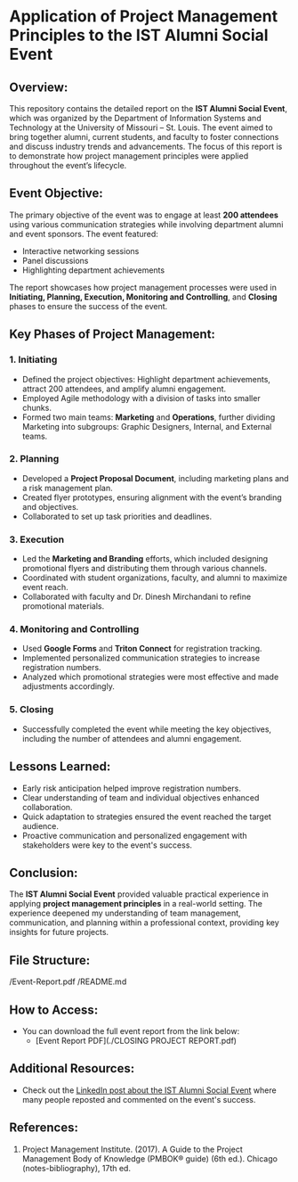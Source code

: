 # Application of Project Management Principles to the IST Alumni Social Event

## Overview:
This repository contains the detailed report on the **IST Alumni Social Event**, which was organized by the Department of Information Systems and Technology at the University of Missouri – St. Louis. The event aimed to bring together alumni, current students, and faculty to foster connections and discuss industry trends and advancements. The focus of this report is to demonstrate how project management principles were applied throughout the event’s lifecycle.

## Event Objective:
The primary objective of the event was to engage at least **200 attendees** using various communication strategies while involving department alumni and event sponsors. The event featured:
- Interactive networking sessions
- Panel discussions
- Highlighting department achievements

The report showcases how project management processes were used in **Initiating, Planning, Execution, Monitoring and Controlling**, and **Closing** phases to ensure the success of the event.

## Key Phases of Project Management:
### 1. **Initiating**
- Defined the project objectives: Highlight department achievements, attract 200 attendees, and amplify alumni engagement.
- Employed Agile methodology with a division of tasks into smaller chunks.
- Formed two main teams: **Marketing** and **Operations**, further dividing Marketing into subgroups: Graphic Designers, Internal, and External teams.
  
### 2. **Planning**
- Developed a **Project Proposal Document**, including marketing plans and a risk management plan.
- Created flyer prototypes, ensuring alignment with the event’s branding and objectives.
- Collaborated to set up task priorities and deadlines.

### 3. **Execution**
- Led the **Marketing and Branding** efforts, which included designing promotional flyers and distributing them through various channels.
- Coordinated with student organizations, faculty, and alumni to maximize event reach.
- Collaborated with faculty and Dr. Dinesh Mirchandani to refine promotional materials.

### 4. **Monitoring and Controlling**
- Used **Google Forms** and **Triton Connect** for registration tracking.
- Implemented personalized communication strategies to increase registration numbers.
- Analyzed which promotional strategies were most effective and made adjustments accordingly.

### 5. **Closing**
- Successfully completed the event while meeting the key objectives, including the number of attendees and alumni engagement.

## Lessons Learned:
- Early risk anticipation helped improve registration numbers.
- Clear understanding of team and individual objectives enhanced collaboration.
- Quick adaptation to strategies ensured the event reached the target audience.
- Proactive communication and personalized engagement with stakeholders were key to the event's success.

## Conclusion:
The **IST Alumni Social Event** provided valuable practical experience in applying **project management principles** in a real-world setting. The experience deepened my understanding of team management, communication, and planning within a professional context, providing key insights for future projects.

## File Structure:
/Event-Report.pdf /README.md

## How to Access:
- You can download the full event report from the link below:
  - [Event Report PDF](./CLOSING PROJECT REPORT.pdf)

## Additional Resources:
- Check out the [LinkedIn post about the IST Alumni Social Event](https://www.linkedin.com/posts/sowmya-kumpatla_istalumnisocial-umsl-collegeofbusiness-activity-7262923897048576000-BtTK?utm_source=share&utm_medium=member_desktop&rcm=ACoAADClM1YBPq30oEY9VXTU1ObBc9wrOD8klNA) where many people reposted and commented on the event's success.

## References:
1. Project Management Institute. (2017). A Guide to the Project Management Body of Knowledge (PMBOK® guide) (6th ed.). Chicago (notes-bibliography), 17th ed.
